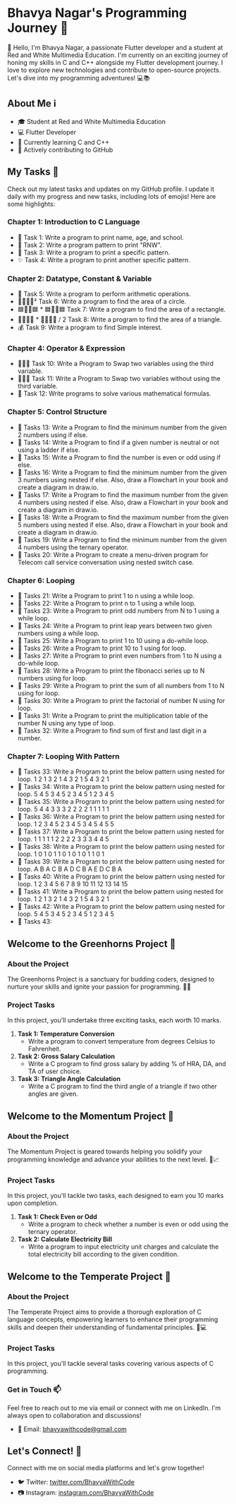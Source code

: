 # Bhavya Nagar's Programming Journey 🚀

👋 Hello, I'm Bhavya Nagar, a passionate Flutter developer and a student at Red and White Multimedia Education. I'm currently on an exciting journey of honing my skills in C and C++ alongside my Flutter development journey. I love to explore new technologies and contribute to open-source projects. Let's dive into my programming adventures! 💻📚

## About Me ℹ️

- 🎓 Student at Red and White Multimedia Education
- 💻 Flutter Developer
- 🌱 Currently learning C and C++
- 🚀 Actively contributing to GitHub

## My Tasks 🚧

Check out my latest tasks and updates on my GitHub profile. I update it daily with my progress and new tasks, including lots of emojis! Here are some highlights:

### Chapter 1: Introduction to C Language
- 📝 Task 1: Write a program to print name, age, and school.
- 🔡 Task 2: Write a program pattern to print "RNW".
- 🌟 Task 3: Write a program to print a specific pattern.
- ✨ Task 4: Write a program to print another specific pattern.

### Chapter 2: Datatype, Constant & Variable
- 🔢 Task 5: Write a program to perform arithmetic operations.
- 🔴🔄📏🔴² Task 6: Write a program to find the area of a circle.
- 🟦🔄📏🟦 * 🟦🔄📐🟦 Task 7: Write a program to find the area of a rectangle.
- 🔺🔄📐🔺 * 🔺🔄📏🔺 / 2 Task 8: Write a program to find the area of a triangle.
- 💰 Task 9: Write a program to find Simple interest.

### Chapter 4: Operator & Expression
- 🔁🔠🔄 Task 10: Write a Program to Swap two variables using the third variable.
- 🔄🔠🔄 Task 11: Write a Program to Swap two variables without using the third variable.
- 🧮 Task 12: Write programs to solve various mathematical formulas.

### Chapter 5: Control Structure
- 🧮 Tasks 13: Write a Program to find the minimum number from the given 2 numbers using if else.
- 🧮 Tasks 14: Write a Program to find if a given number is neutral or not using a ladder if else.
- 🧮 Tasks 15: Write a Program to find the number is even or odd using if else.
- 🧮 Tasks 16: Write a Program to find the minimum number from the given 3 numbers using nested if else. Also, draw a Flowchart in your book and create a diagram in draw.io.
- 🧮 Tasks 17: Write a Program to find the maximum number from the given 4 numbers using nested if else. Also, draw a Flowchart in your book and create a diagram in draw.io.
- 🧮 Tasks 18: Write a Program to find the maximum number from the given 5 numbers using nested if else. Also, draw a Flowchart in your book and create a diagram in draw.io.
- 🧮 Tasks 19: Write a Program to find the minimum number from the given 4 numbers using the ternary operator.
- 🧮 Tasks 20: Write a Program to create a menu-driven program for Telecom call service conversation using nested switch case.
  
### Chapter 6: Looping
- 🧮 Tasks 21: Write a Program to print 1 to n using a while loop.
- 🧮 Tasks 22: Write a Program to print n to 1 using a while loop.
- 🧮 Tasks 23: Write a Program to print odd numbers from N to 1 using a while loop.
- 🧮 Tasks 24: Write a Program to print leap years between two given numbers using a while loop.
- 🧮 Tasks 25: Write a Program to print 1 to 10 using a do-while loop.
- 🧮 Tasks 26: Write a Program to print 10 to 1 using for loop.
- 🧮 Tasks 27: Write a Program to print even numbers from 1 to N using a do-while loop.
- 🧮 Tasks 28: Write a Program to print the fibonacci series up to N numbers using for loop.
- 🧮 Tasks 29: Write a Program to print the sum of all numbers from 1 to N using for loop.
- 🧮 Tasks 30: Write a Program to print the factorial of number N using for loop.
- 🧮 Tasks 31: Write a Program to print the multiplication table of the number N using any type of loop.
- 🧮 Tasks 32: Write a Program to find sum of first and last digit in a number.

### Chapter 7:  Looping With Pattern
- 🧮 Tasks 33:  Write a Program to print the below pattern using nested for loop.
1
2 1
3 2 1
4 3 2 1
5 4 3 2 1
- 🧮 Tasks 34: Write a Program to print the below pattern using nested for loop.
5
4 5
3 4 5
2 3 4 5
1 2 3 4 5
- 🧮 Tasks 35: Write a Program to print the below pattern using nested for loop.
5
4 4 
3 3 3
2 2 2 2
1 1 1 1 1
- 🧮 Tasks 36:  Write a Program to print the below pattern using nested for loop.
1 2 3 4 5
2 3 4 5
3 4 5
4 5
5
- 🧮 Tasks 37: Write a Program to print the below pattern using nested for loop.
1 1 1 1 1
2 2 2 2
3 3 3
4 4
5 
- 🧮 Tasks 38: Write a Program to print the below pattern using nested for loop.
1 0 1 0 1
1 0 1 0
1 0 1
1 0 
1
- 🧮 Tasks 39: Write a Program to print the below pattern using nested for loop.
A
B A
C B A
D C B A
E D C B A
- 🧮 Tasks 40: Write a Program to print the below pattern using nested for loop.
1
2 3
4 5 6
7 8 9 10
11 12 13 14 15
- 🧮 Tasks 41: Write a Program to print the below pattern using nested for loop.
          1
        2 1
      3 2 1
    4 3 2 1
  5 4 3 2 1 
- 🧮 Tasks 42: Write a Program to print the below pattern using nested for loop.
          5
        4 5
      3 4 5
    2 3 4 5
  1 2 3 4 5
- 🧮 Tasks 43: 



## Welcome to the Greenhorns Project 🌟

### About the Project
The Greenhorns Project is a sanctuary for budding coders, designed to nurture your skills and ignite your passion for programming. 🌿✨

### Project Tasks
In this project, you'll undertake three exciting tasks, each worth 10 marks.

1. **Task 1: Temperature Conversion**
   - Write a program to convert temperature from degrees Celsius to Fahrenheit.
2. **Task 2: Gross Salary Calculation**
   - Write a C program to find gross salary by adding % of HRA, DA, and TA of user choice.
3. **Task 3: Triangle Angle Calculation**
   - Write a C program to find the third angle of a triangle if two other angles are given.

## Welcome to the Momentum Project 🎉

### About the Project
The Momentum Project is geared towards helping you solidify your programming knowledge and advance your abilities to the next level. 💪📈

### Project Tasks
In this project, you'll tackle two tasks, each designed to earn you 10 marks upon completion.

1. **Task 1: Check Even or Odd**
   - Write a program to check whether a number is even or odd using the ternary operator.
2. **Task 2: Calculate Electricity Bill**
   - Write a program to input electricity unit charges and calculate the total electricity bill according to the given condition.

## Welcome to the Temperate Project 🌟

### About the Project
The Temperate Project aims to provide a thorough exploration of C language concepts, empowering learners to enhance their programming skills and deepen their understanding of fundamental principles. 📝💻

### Project Tasks
In this project, you'll tackle several tasks covering various aspects of C programming.

### Get in Touch 📫

Feel free to reach out to me via email or connect with me on LinkedIn. I'm always open to collaboration and discussions!

- 📧 Email: [bhavyawithcode@gmail.com](mailto:bhavyawithcode@gmail.com)

## Let's Connect! 🌟

Connect with me on social media platforms and let's grow together!

- 🐦 Twitter: [twitter.com/BhavyaWithCode](https://twitter.com/BhavyaWithCode)
- 📷 Instagram: [instagram.com/BhavyaWithCode](https://www.instagram.com/BhavyaWithCode)

